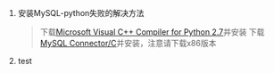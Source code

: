 1. 安装MySQL-python失败的解决方法
    > 下载[Microsoft Visual C++ Compiler for Python 2.7](https://www.microsoft.com/en-us/download/details.aspx?id=44266)并安装
    > 下载[MySQL Connector/C](https://dev.mysql.com/downloads/connector/c/6.0.html#downloads)并安装，注意请下载x86版本
2. test